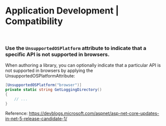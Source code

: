 # Application Development | Compatibility
<br>


### Use the `UnsupportedOSPlatform` attribute to indicate that a specific API is not supported in browsers.

When authoring a library, you can optionally indicate that a particular API is not supported in browsers by applying the UnsupportedOSPlatformAttribute:

```csharp
[UnsupportedOSPlatform("browser")]
private static string GetLoggingDirectory()
{
    // ...
}
```

Reference: https://devblogs.microsoft.com/aspnet/asp-net-core-updates-in-net-5-release-candidate-1/

